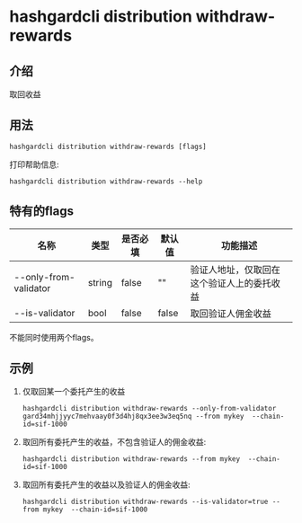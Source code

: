 # hashgardcli distribution withdraw-rewards

## 介绍

取回收益

## 用法

```
hashgardcli distribution withdraw-rewards [flags]
```

打印帮助信息:

```
hashgardcli distribution withdraw-rewards --help
```

## 特有的flags

| 名称                | 类型   | 是否必填 | 默认值  | 功能描述        |
| --------------------- | -----  | -------- | -------- | ------------------------------------------------------------------- |
| --only-from-validator | string | false    | ""       | 验证人地址，仅取回在这个验证人上的委托收益 |
| --is-validator        | bool   | false    | false    | 取回验证人佣金收益 |

不能同时使用两个flags。

## 示例

1. 仅取回某一个委托产生的收益
    ```
    hashgardcli distribution withdraw-rewards --only-from-validator gard34mhjjyyc7mehvaay0f3d4hj8qx3ee3w3eq5nq --from mykey  --chain-id=sif-1000
    ```
2. 取回所有委托产生的收益，不包含验证人的佣金收益:
    ```
    hashgardcli distribution withdraw-rewards --from mykey  --chain-id=sif-1000
    ```
3. 取回所有委托产生的收益以及验证人的佣金收益:
    ```
    hashgardcli distribution withdraw-rewards --is-validator=true --from mykey  --chain-id=sif-1000
    ```
